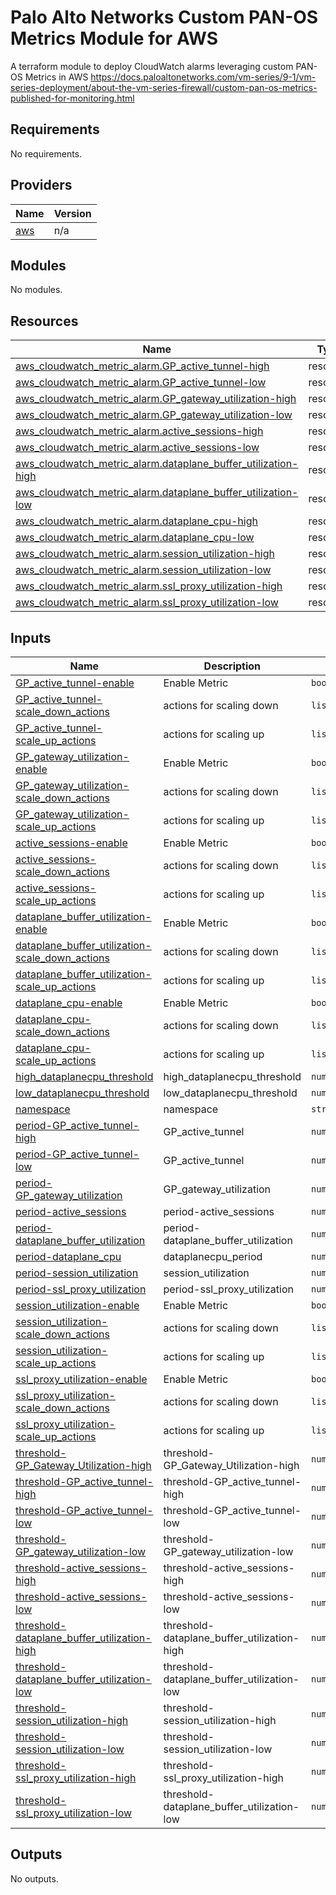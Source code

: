 Palo Alto Networks Custom PAN-OS Metrics Module for AWS
===========

A terraform module to deploy CloudWatch alarms leveraging custom PAN-OS Metrics in AWS
https://docs.paloaltonetworks.com/vm-series/9-1/vm-series-deployment/about-the-vm-series-firewall/custom-pan-os-metrics-published-for-monitoring.html

<!-- BEGINNING OF PRE-COMMIT-TERRAFORM DOCS HOOK -->
## Requirements

No requirements.

## Providers

| Name | Version |
|------|---------|
| <a name="provider_aws"></a> [aws](#provider\_aws) | n/a |

## Modules

No modules.

## Resources

| Name | Type |
|------|------|
| [aws_cloudwatch_metric_alarm.GP_active_tunnel-high](https://registry.terraform.io/providers/hashicorp/aws/latest/docs/resources/cloudwatch_metric_alarm) | resource |
| [aws_cloudwatch_metric_alarm.GP_active_tunnel-low](https://registry.terraform.io/providers/hashicorp/aws/latest/docs/resources/cloudwatch_metric_alarm) | resource |
| [aws_cloudwatch_metric_alarm.GP_gateway_utilization-high](https://registry.terraform.io/providers/hashicorp/aws/latest/docs/resources/cloudwatch_metric_alarm) | resource |
| [aws_cloudwatch_metric_alarm.GP_gateway_utilization-low](https://registry.terraform.io/providers/hashicorp/aws/latest/docs/resources/cloudwatch_metric_alarm) | resource |
| [aws_cloudwatch_metric_alarm.active_sessions-high](https://registry.terraform.io/providers/hashicorp/aws/latest/docs/resources/cloudwatch_metric_alarm) | resource |
| [aws_cloudwatch_metric_alarm.active_sessions-low](https://registry.terraform.io/providers/hashicorp/aws/latest/docs/resources/cloudwatch_metric_alarm) | resource |
| [aws_cloudwatch_metric_alarm.dataplane_buffer_utilization-high](https://registry.terraform.io/providers/hashicorp/aws/latest/docs/resources/cloudwatch_metric_alarm) | resource |
| [aws_cloudwatch_metric_alarm.dataplane_buffer_utilization-low](https://registry.terraform.io/providers/hashicorp/aws/latest/docs/resources/cloudwatch_metric_alarm) | resource |
| [aws_cloudwatch_metric_alarm.dataplane_cpu-high](https://registry.terraform.io/providers/hashicorp/aws/latest/docs/resources/cloudwatch_metric_alarm) | resource |
| [aws_cloudwatch_metric_alarm.dataplane_cpu-low](https://registry.terraform.io/providers/hashicorp/aws/latest/docs/resources/cloudwatch_metric_alarm) | resource |
| [aws_cloudwatch_metric_alarm.session_utilization-high](https://registry.terraform.io/providers/hashicorp/aws/latest/docs/resources/cloudwatch_metric_alarm) | resource |
| [aws_cloudwatch_metric_alarm.session_utilization-low](https://registry.terraform.io/providers/hashicorp/aws/latest/docs/resources/cloudwatch_metric_alarm) | resource |
| [aws_cloudwatch_metric_alarm.ssl_proxy_utilization-high](https://registry.terraform.io/providers/hashicorp/aws/latest/docs/resources/cloudwatch_metric_alarm) | resource |
| [aws_cloudwatch_metric_alarm.ssl_proxy_utilization-low](https://registry.terraform.io/providers/hashicorp/aws/latest/docs/resources/cloudwatch_metric_alarm) | resource |

## Inputs

| Name | Description | Type | Default | Required |
|------|-------------|------|---------|:--------:|
| <a name="input_GP_active_tunnel-enable"></a> [GP\_active\_tunnel-enable](#input\_GP\_active\_tunnel-enable) | Enable Metric | `bool` | `false` | no |
| <a name="input_GP_active_tunnel-scale_down_actions"></a> [GP\_active\_tunnel-scale\_down\_actions](#input\_GP\_active\_tunnel-scale\_down\_actions) | actions for scaling down | `list(string)` | `[]` | no |
| <a name="input_GP_active_tunnel-scale_up_actions"></a> [GP\_active\_tunnel-scale\_up\_actions](#input\_GP\_active\_tunnel-scale\_up\_actions) | actions for scaling up | `list(string)` | `[]` | no |
| <a name="input_GP_gateway_utilization-enable"></a> [GP\_gateway\_utilization-enable](#input\_GP\_gateway\_utilization-enable) | Enable Metric | `bool` | `false` | no |
| <a name="input_GP_gateway_utilization-scale_down_actions"></a> [GP\_gateway\_utilization-scale\_down\_actions](#input\_GP\_gateway\_utilization-scale\_down\_actions) | actions for scaling down | `list(string)` | `[]` | no |
| <a name="input_GP_gateway_utilization-scale_up_actions"></a> [GP\_gateway\_utilization-scale\_up\_actions](#input\_GP\_gateway\_utilization-scale\_up\_actions) | actions for scaling up | `list(string)` | `[]` | no |
| <a name="input_active_sessions-enable"></a> [active\_sessions-enable](#input\_active\_sessions-enable) | Enable Metric | `bool` | `false` | no |
| <a name="input_active_sessions-scale_down_actions"></a> [active\_sessions-scale\_down\_actions](#input\_active\_sessions-scale\_down\_actions) | actions for scaling down | `list(string)` | `[]` | no |
| <a name="input_active_sessions-scale_up_actions"></a> [active\_sessions-scale\_up\_actions](#input\_active\_sessions-scale\_up\_actions) | actions for scaling up | `list(string)` | `[]` | no |
| <a name="input_dataplane_buffer_utilization-enable"></a> [dataplane\_buffer\_utilization-enable](#input\_dataplane\_buffer\_utilization-enable) | Enable Metric | `bool` | `false` | no |
| <a name="input_dataplane_buffer_utilization-scale_down_actions"></a> [dataplane\_buffer\_utilization-scale\_down\_actions](#input\_dataplane\_buffer\_utilization-scale\_down\_actions) | actions for scaling down | `list(string)` | `[]` | no |
| <a name="input_dataplane_buffer_utilization-scale_up_actions"></a> [dataplane\_buffer\_utilization-scale\_up\_actions](#input\_dataplane\_buffer\_utilization-scale\_up\_actions) | actions for scaling up | `list(string)` | `[]` | no |
| <a name="input_dataplane_cpu-enable"></a> [dataplane\_cpu-enable](#input\_dataplane\_cpu-enable) | Enable Metric | `bool` | `false` | no |
| <a name="input_dataplane_cpu-scale_down_actions"></a> [dataplane\_cpu-scale\_down\_actions](#input\_dataplane\_cpu-scale\_down\_actions) | actions for scaling down | `list(string)` | `[]` | no |
| <a name="input_dataplane_cpu-scale_up_actions"></a> [dataplane\_cpu-scale\_up\_actions](#input\_dataplane\_cpu-scale\_up\_actions) | actions for scaling up | `list(string)` | `[]` | no |
| <a name="input_high_dataplanecpu_threshold"></a> [high\_dataplanecpu\_threshold](#input\_high\_dataplanecpu\_threshold) | high\_dataplanecpu\_threshold | `number` | `999` | no |
| <a name="input_low_dataplanecpu_threshold"></a> [low\_dataplanecpu\_threshold](#input\_low\_dataplanecpu\_threshold) | low\_dataplanecpu\_threshold | `number` | `999` | no |
| <a name="input_namespace"></a> [namespace](#input\_namespace) | namespace | `string` | `"panfw"` | no |
| <a name="input_period-GP_active_tunnel-high"></a> [period-GP\_active\_tunnel-high](#input\_period-GP\_active\_tunnel-high) | GP\_active\_tunnel | `number` | `300` | no |
| <a name="input_period-GP_active_tunnel-low"></a> [period-GP\_active\_tunnel-low](#input\_period-GP\_active\_tunnel-low) | GP\_active\_tunnel | `number` | `300` | no |
| <a name="input_period-GP_gateway_utilization"></a> [period-GP\_gateway\_utilization](#input\_period-GP\_gateway\_utilization) | GP\_gateway\_utilization | `number` | `300` | no |
| <a name="input_period-active_sessions"></a> [period-active\_sessions](#input\_period-active\_sessions) | period-active\_sessions | `number` | `300` | no |
| <a name="input_period-dataplane_buffer_utilization"></a> [period-dataplane\_buffer\_utilization](#input\_period-dataplane\_buffer\_utilization) | period-dataplane\_buffer\_utilization | `number` | `300` | no |
| <a name="input_period-dataplane_cpu"></a> [period-dataplane\_cpu](#input\_period-dataplane\_cpu) | dataplanecpu\_period | `number` | `300` | no |
| <a name="input_period-session_utilization"></a> [period-session\_utilization](#input\_period-session\_utilization) | session\_utilization | `number` | `300` | no |
| <a name="input_period-ssl_proxy_utilization"></a> [period-ssl\_proxy\_utilization](#input\_period-ssl\_proxy\_utilization) | period-ssl\_proxy\_utilization | `number` | `300` | no |
| <a name="input_session_utilization-enable"></a> [session\_utilization-enable](#input\_session\_utilization-enable) | Enable Metric | `bool` | `false` | no |
| <a name="input_session_utilization-scale_down_actions"></a> [session\_utilization-scale\_down\_actions](#input\_session\_utilization-scale\_down\_actions) | actions for scaling down | `list(string)` | `[]` | no |
| <a name="input_session_utilization-scale_up_actions"></a> [session\_utilization-scale\_up\_actions](#input\_session\_utilization-scale\_up\_actions) | actions for scaling up | `list(string)` | `[]` | no |
| <a name="input_ssl_proxy_utilization-enable"></a> [ssl\_proxy\_utilization-enable](#input\_ssl\_proxy\_utilization-enable) | Enable Metric | `bool` | `false` | no |
| <a name="input_ssl_proxy_utilization-scale_down_actions"></a> [ssl\_proxy\_utilization-scale\_down\_actions](#input\_ssl\_proxy\_utilization-scale\_down\_actions) | actions for scaling down | `list(string)` | `[]` | no |
| <a name="input_ssl_proxy_utilization-scale_up_actions"></a> [ssl\_proxy\_utilization-scale\_up\_actions](#input\_ssl\_proxy\_utilization-scale\_up\_actions) | actions for scaling up | `list(string)` | `[]` | no |
| <a name="input_threshold-GP_Gateway_Utilization-high"></a> [threshold-GP\_Gateway\_Utilization-high](#input\_threshold-GP\_Gateway\_Utilization-high) | threshold-GP\_Gateway\_Utilization-high | `number` | `999` | no |
| <a name="input_threshold-GP_active_tunnel-high"></a> [threshold-GP\_active\_tunnel-high](#input\_threshold-GP\_active\_tunnel-high) | threshold-GP\_active\_tunnel-high | `number` | `1500` | no |
| <a name="input_threshold-GP_active_tunnel-low"></a> [threshold-GP\_active\_tunnel-low](#input\_threshold-GP\_active\_tunnel-low) | threshold-GP\_active\_tunnel-low | `number` | `750` | no |
| <a name="input_threshold-GP_gateway_utilization-low"></a> [threshold-GP\_gateway\_utilization-low](#input\_threshold-GP\_gateway\_utilization-low) | threshold-GP\_gateway\_utilization-low | `number` | `999` | no |
| <a name="input_threshold-active_sessions-high"></a> [threshold-active\_sessions-high](#input\_threshold-active\_sessions-high) | threshold-active\_sessions-high | `number` | `100` | no |
| <a name="input_threshold-active_sessions-low"></a> [threshold-active\_sessions-low](#input\_threshold-active\_sessions-low) | threshold-active\_sessions-low | `number` | `100` | no |
| <a name="input_threshold-dataplane_buffer_utilization-high"></a> [threshold-dataplane\_buffer\_utilization-high](#input\_threshold-dataplane\_buffer\_utilization-high) | threshold-dataplane\_buffer\_utilization-high | `number` | `999` | no |
| <a name="input_threshold-dataplane_buffer_utilization-low"></a> [threshold-dataplane\_buffer\_utilization-low](#input\_threshold-dataplane\_buffer\_utilization-low) | threshold-dataplane\_buffer\_utilization-low | `number` | `999` | no |
| <a name="input_threshold-session_utilization-high"></a> [threshold-session\_utilization-high](#input\_threshold-session\_utilization-high) | threshold-session\_utilization-high | `number` | `999` | no |
| <a name="input_threshold-session_utilization-low"></a> [threshold-session\_utilization-low](#input\_threshold-session\_utilization-low) | threshold-session\_utilization-low | `number` | `999` | no |
| <a name="input_threshold-ssl_proxy_utilization-high"></a> [threshold-ssl\_proxy\_utilization-high](#input\_threshold-ssl\_proxy\_utilization-high) | threshold-ssl\_proxy\_utilization-high | `number` | `999` | no |
| <a name="input_threshold-ssl_proxy_utilization-low"></a> [threshold-ssl\_proxy\_utilization-low](#input\_threshold-ssl\_proxy\_utilization-low) | threshold-dataplane\_buffer\_utilization-low | `number` | `999` | no |

## Outputs

No outputs.
<!-- END OF PRE-COMMIT-TERRAFORM DOCS HOOK -->
